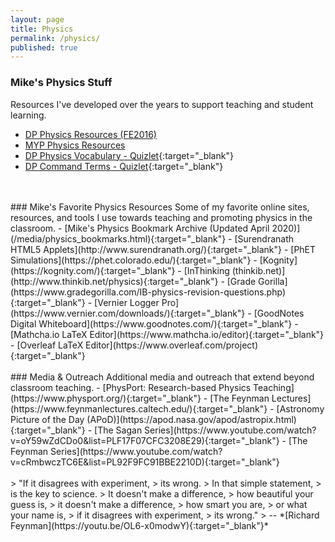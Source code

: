 ```yaml
---
layout: page
title: Physics
permalink: /physics/
published: true
---
```


### Mike's Physics Stuff
Resources I've developed over the years to support teaching and student learning.
- [DP Physics Resources (FE2016)](/physics_dp)
- [MYP Physics Resources](/physics_myp)
- [DP Physics Vocabulary - Quizlet](https://quizlet.com/mvpoirier/folders/dp-physics/sets){:target="_blank"}
- [DP Command Terms - Quizlet](https://quizlet.com/kr/308164418/dp-command-terms-flash-cards/){:target="_blank"}

<br>
<br>
### Mike's Favorite Physics Resources
Some of my favorite online sites, resources, and tools I use towards teaching and promoting physics in the classroom.
- [Mike's Physics Bookmark Archive (Updated April 2020)](/media/physics_bookmarks.html){:target="_blank"}
- [Surendranath HTML5 Applets](http://www.surendranath.org/){:target="_blank"}
- [PhET Simulations](https://phet.colorado.edu/){:target="_blank"}
- [Kognity](https://kognity.com/){:target="_blank"}
- [InThinking (thinkib.net)](http://www.thinkib.net/physics){:target="_blank"}
- [Grade Gorilla](https://www.gradegorilla.com/IB-physics-revision-questions.php){:target="_blank"}
- [Vernier Logger Pro](https://www.vernier.com/downloads/){:target="_blank"}
- [GoodNotes Digital Whiteboard](https://www.goodnotes.com/){:target="_blank"}
- [Mathcha.io LaTeX Editor](https://www.mathcha.io/editor){:target="_blank"}
- [Overleaf LaTeX Editor](https://www.overleaf.com/project){:target="_blank"}

<br>
<br>
### Media & Outreach
Additional media and outreach that extend beyond classroom teaching.  
- [PhysPort: Research-based Physics Teaching](https://www.physport.org/){:target="_blank"}
- [The Feynman Lectures](https://www.feynmanlectures.caltech.edu/){:target="_blank"}
- [Astronomy Picture of the Day (APoD)](https://apod.nasa.gov/apod/astropix.html){:target="_blank"}
- [The Sagan Series](https://www.youtube.com/watch?v=oY59wZdCDo0&list=PLF17F07CFC3208E29){:target="_blank"}
- [The Feynman Series](https://www.youtube.com/watch?v=cRmbwczTC6E&list=PL92F9FC91BBE2210D){:target="_blank"} 

<br>
<br>
> "If it disagrees with experiment,  
> its wrong.  
> In that simple statement,  
> is the key to science.  
> It doesn't make a difference,  
> how beautiful your guess is,  
> it doesn't make a difference,  
> how smart you are,  
> or what your name is,  
> if it disagrees with experiment,  
> its wrong."  
> -- *[Richard Feynman](https://youtu.be/OL6-x0modwY){:target="_blank"}*
